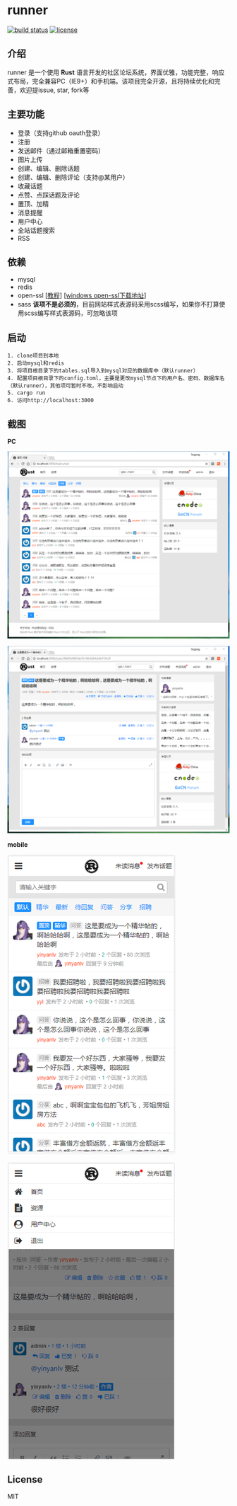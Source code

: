 # runner
[![build status](https://www.travis-ci.org/yinyanlv/runner.svg?branch=master)](https://www.travis-ci.org/yinyanlv/runner)
[![license](https://img.shields.io/badge/license-MIT-blue.svg)](./LICENSE)

## 介绍
runner 是一个使用 **Rust** 语言开发的社区论坛系统，界面优雅，功能完整，响应式布局，完全兼容PC（IE9+）和手机端。该项目完全开源，且将持续优化和完善，欢迎提issue, star, fork等

## 主要功能
* 登录（支持github oauth登录）
* 注册
* 发送邮件（通过邮箱重置密码）
* 图片上传
* 创建、编辑、删除话题
* 创建、编辑、删除评论（支持@某用户）
* 收藏话题
* 点赞、点踩话题及评论
* 置顶、加精
* 消息提醒
* 用户中心
* 全站话题搜索
* RSS

## 依赖
* mysql
* redis
* open-ssl  [[教程]](https://github.com/sfackler/rust-openssl)  [[windows open-ssl下载地址]](http://slproweb.com/products/Win32OpenSSL.html)
* sass  **该项不是必须的**，目前网站样式表源码采用scss编写，如果你不打算使用scss编写样式表源码，可忽略该项

## 启动
```
1. clone项目到本地
2. 启动mysql和redis
3. 将项目根目录下的tables.sql导入到mysql对应的数据库中（默认runner）
4. 配置项目根目录下的config.toml，主要是更改mysql节点下的用户名、密码、数据库名（默认runner），其他项可暂时不改，不影响启动
5. cargo run
6. 访问http://localhost:3000
```

## 截图

**PC**

![pc_1 主页](screenshots/pc_1.png)

![pc_2 话题页](screenshots/pc_2.png)

**mobile**

![mobile_1 主页](screenshots/mobile_1.png)

![mobile_2 话题页](screenshots/mobile_2.png)


## License
MIT